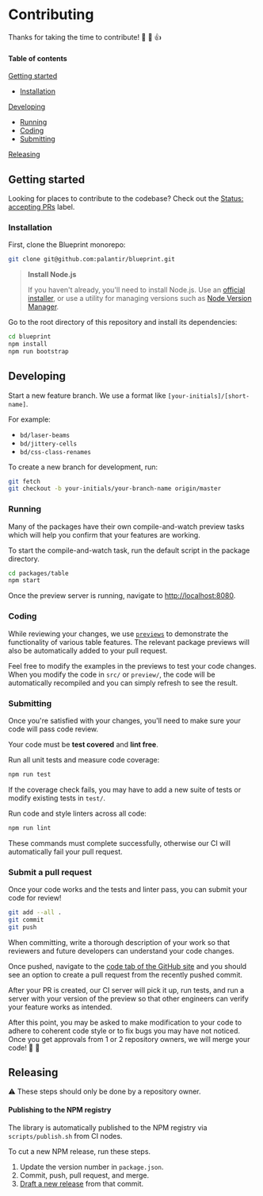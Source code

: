 # Contributing

Thanks for taking the time to contribute! :tada: :confetti_ball: :+1:

#### Table of contents

[Getting started](#getting-started)
  - [Installation](#installation)

[Developing](#developing)
  - [Running](#running)
  - [Coding](#coding)
  - [Submitting](#submitting)

[Releasing](#releasing)


## Getting started

Looking for places to contribute to the codebase? Check out the
[Status: accepting PRs](https://github.com/palantir/blueprint/labels/Status%3A%20accepting%20PRs) label.

### Installation

First, clone the Blueprint monorepo:

```sh
git clone git@github.com:palantir/blueprint.git
```

> **Install Node.js**
>
> If you haven't already, you'll need to install Node.js. Use an [official
> installer](https://nodejs.org/en/download/), or use a utility for managing
> versions such as [Node Version Manager](https://github.com/creationix/nvm).

Go to the root directory of this repository and
install its dependencies:

```sh
cd blueprint
npm install
npm run bootstrap
```

## Developing

Start a new feature branch. We use a format like `[your-initials]/[short-name]`.

For example:
 * `bd/laser-beams`
 * `bd/jittery-cells`
 * `bd/css-class-renames`

To create a new branch for development, run:

```sh
git fetch
git checkout -b your-initials/your-branch-name origin/master
```


### Running

Many of the packages have their own compile-and-watch preview tasks which will
help you confirm that your features are working.

To start the compile-and-watch task, run the default script in the package
directory.

```sh
cd packages/table
npm start
```

Once the preview server is running, navigate to
[http://localhost:8080](http://localhost:8080).


### Coding

While reviewing your changes, we use
[`previews`](https://github.com/palantir/blueprint/blob/master/packages/table/preview)
to demonstrate the functionality of various table features. The relevant package
previews will also be automatically added to your pull request.

Feel free to modify the examples in the previews to test your code changes. When
you modify the code in `src/` or `preview/`, the code will be automatically
recompiled and you can simply refresh to see the result.


### Submitting

Once you're satisfied with your changes, you'll need to make sure your code
will pass code review.

Your code must be **test covered** and **lint free**.

Run all unit tests and measure code coverage:

```sh
npm run test
```

If the coverage check fails, you may have to add a new suite of tests or
modify existing tests in `test/`.

Run code and style linters across all code:

```sh
npm run lint
```

These commands must complete successfully, otherwise our CI will automatically
fail your pull request.


### Submit a pull request

Once your code works and the tests and linter pass, you can submit your
code for review!

```sh
git add --all .
git commit
git push
```

When committing, write a thorough description of your work so that reviewers
and future developers can understand your code changes.

Once pushed, navigate to the [code tab of the GitHub site](https://github.com/palantir/blueprint)
and you should see an option to create a pull request from the recently pushed
commit.

After your PR is created, our CI server will pick it up, run tests, and run a
server with your version of the preview so that other engineers can verify
your feature works as intended.

After this point, you may be asked to make modification to your code to adhere
to coherent code style or to fix bugs you may have not noticed. Once you get
approvals from 1 or 2 repository owners, we will merge your code! :confetti_ball: :tada:


## Releasing

:warning: These steps should only be done by a repository owner.


#### Publishing to the NPM registry

The library is automatically published to the NPM registry via `scripts/publish.sh` from CI nodes.

To cut a new NPM release, run these steps.

1. Update the version number in `package.json`.
2. Commit, push, pull request, and merge.
3. [Draft a new release](https://github.com/palantir/blueprint/releases/new) from that commit.
